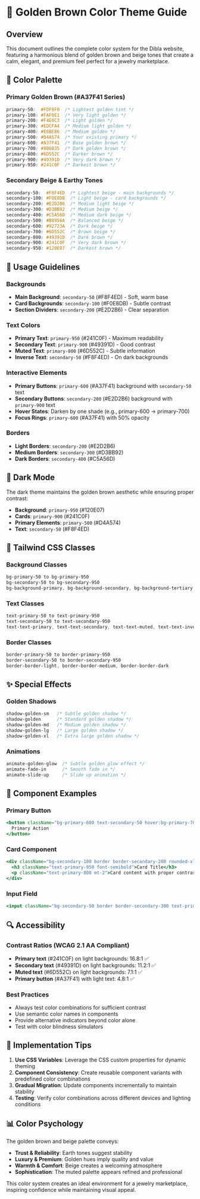 # 🎨 Golden Brown Color Theme Guide

## Overview
This document outlines the complete color system for the Dibla website, featuring a harmonious blend of golden brown and beige tones that create a calm, elegant, and premium feel perfect for a jewelry marketplace.

## 🌟 Color Palette

### Primary Golden Brown (#A37F41 Series)
```css
primary-50:  #FDF8F0  /* Lightest golden tint */
primary-100: #FAF0E1  /* Very light golden */
primary-200: #F4E0C3  /* Light golden */
primary-300: #EDCFA4  /* Medium light golden */
primary-400: #E6BE86  /* Medium golden */
primary-500: #D4A574  /* Your existing primary */
primary-600: #A37F41  /* Base golden brown */
primary-700: #8B6B35  /* Dark golden brown */
primary-800: #6D552C  /* Darker brown */
primary-900: #49391D  /* Very dark brown */
primary-950: #241C0F  /* Darkest brown */
```

### Secondary Beige & Earthy Tones
```css
secondary-50:  #F8F4ED  /* Lightest beige - main backgrounds */
secondary-100: #F0E8DB  /* Light beige - card backgrounds */
secondary-200: #E2D2B6  /* Medium light beige */
secondary-300: #D3BB92  /* Medium beige */
secondary-400: #C5A56D  /* Medium dark beige */
secondary-500: #B8956A  /* Balanced beige */
secondary-600: #92723A  /* Dark beige */
secondary-700: #6D552C  /* Brown beige */
secondary-800: #49391D  /* Dark brown */
secondary-900: #241C0F  /* Very dark brown */
secondary-950: #120E07  /* Darkest brown */
```

## 🎯 Usage Guidelines

### Backgrounds
- **Main Background**: `secondary-50` (#F8F4ED) - Soft, warm base
- **Card Backgrounds**: `secondary-100` (#F0E8DB) - Subtle contrast
- **Section Dividers**: `secondary-200` (#E2D2B6) - Clear separation

### Text Colors
- **Primary Text**: `primary-950` (#241C0F) - Maximum readability
- **Secondary Text**: `primary-900` (#49391D) - Good contrast
- **Muted Text**: `primary-800` (#6D552C) - Subtle information
- **Inverse Text**: `secondary-50` (#F8F4ED) - On dark backgrounds

### Interactive Elements
- **Primary Buttons**: `primary-600` (#A37F41) background with `secondary-50` text
- **Secondary Buttons**: `secondary-200` (#E2D2B6) background with `primary-900` text
- **Hover States**: Darken by one shade (e.g., primary-600 → primary-700)
- **Focus Rings**: `primary-600` (#A37F41) with 50% opacity

### Borders
- **Light Borders**: `secondary-200` (#E2D2B6)
- **Medium Borders**: `secondary-300` (#D3BB92)
- **Dark Borders**: `secondary-400` (#C5A56D)

## 🌙 Dark Mode
The dark theme maintains the golden brown aesthetic while ensuring proper contrast:

- **Background**: `primary-950` (#120E07)
- **Cards**: `primary-900` (#241C0F)
- **Primary Elements**: `primary-500` (#D4A574)
- **Text**: `secondary-50` (#F8F4ED)

## 📱 Tailwind CSS Classes

### Background Classes
```css
bg-primary-50 to bg-primary-950
bg-secondary-50 to bg-secondary-950
bg-background-primary, bg-background-secondary, bg-background-tertiary
```

### Text Classes
```css
text-primary-50 to text-primary-950
text-secondary-50 to text-secondary-950
text-text-primary, text-text-secondary, text-text-muted, text-text-inverse
```

### Border Classes
```css
border-primary-50 to border-primary-950
border-secondary-50 to border-secondary-950
border-border-light, border-border-medium, border-border-dark
```

## ✨ Special Effects

### Golden Shadows
```css
shadow-golden-sm   /* Subtle golden shadow */
shadow-golden      /* Standard golden shadow */
shadow-golden-md   /* Medium golden shadow */
shadow-golden-lg   /* Large golden shadow */
shadow-golden-xl   /* Extra large golden shadow */
```

### Animations
```css
animate-golden-glow  /* Subtle golden glow effect */
animate-fade-in      /* Smooth fade in */
animate-slide-up     /* Slide up animation */
```

## 🎨 Component Examples

### Primary Button
```jsx
<button className="bg-primary-600 text-secondary-50 hover:bg-primary-700 px-6 py-3 rounded-lg shadow-golden transition-all duration-300">
  Primary Action
</button>
```

### Card Component
```jsx
<div className="bg-secondary-100 border border-secondary-200 rounded-xl p-6 shadow-golden-sm">
  <h3 className="text-primary-950 font-semibold">Card Title</h3>
  <p className="text-primary-800 mt-2">Card content with proper contrast</p>
</div>
```

### Input Field
```jsx
<input className="bg-secondary-50 border border-secondary-300 text-primary-900 placeholder-primary-700 rounded-lg px-4 py-2 focus:ring-2 focus:ring-primary-600 focus:border-primary-600" />
```

## 🔍 Accessibility

### Contrast Ratios (WCAG 2.1 AA Compliant)
- **Primary text** (#241C0F) on light backgrounds: 16.8:1 ✅
- **Secondary text** (#49391D) on light backgrounds: 11.2:1 ✅
- **Muted text** (#6D552C) on light backgrounds: 7.1:1 ✅
- **Primary button** (#A37F41) with light text: 4.8:1 ✅

### Best Practices
- Always test color combinations for sufficient contrast
- Use semantic color names in components
- Provide alternative indicators beyond color alone
- Test with color blindness simulators

## 🚀 Implementation Tips

1. **Use CSS Variables**: Leverage the CSS custom properties for dynamic theming
2. **Component Consistency**: Create reusable component variants with predefined color combinations
3. **Gradual Migration**: Update components incrementally to maintain stability
4. **Testing**: Verify color combinations across different devices and lighting conditions

## 📊 Color Psychology
The golden brown and beige palette conveys:
- **Trust & Reliability**: Earth tones suggest stability
- **Luxury & Premium**: Golden hues imply quality and value
- **Warmth & Comfort**: Beige creates a welcoming atmosphere
- **Sophistication**: The muted palette appears refined and professional

This color system creates an ideal environment for a jewelry marketplace, inspiring confidence while maintaining visual appeal.
